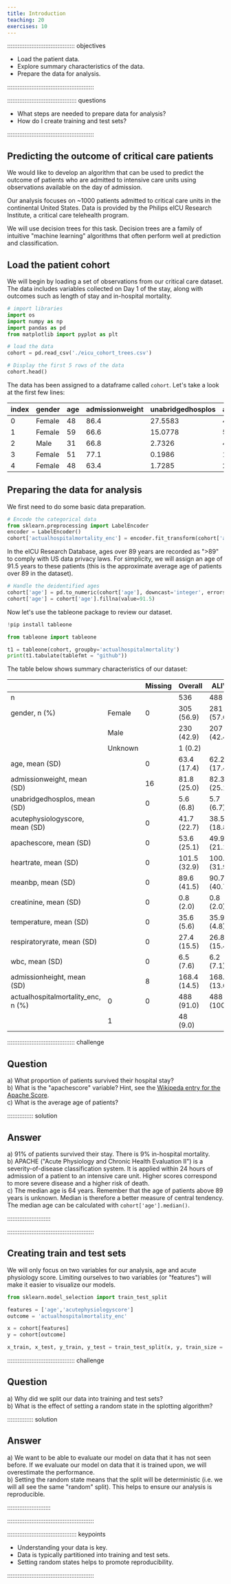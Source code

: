 ```yaml
---
title: Introduction
teaching: 20
exercises: 10
---
```


::::::::::::::::::::::::::::::::::::::: objectives

- Load the patient data.
- Explore summary characteristics of the data.
- Prepare the data for analysis.

::::::::::::::::::::::::::::::::::::::::::::::::::

:::::::::::::::::::::::::::::::::::::::: questions

- What steps are needed to prepare data for analysis?
- How do I create training and test sets?

::::::::::::::::::::::::::::::::::::::::::::::::::

## Predicting the outcome of critical care patients

We would like to develop an algorithm that can be used to predict the outcome of patients who are admitted to intensive care units using observations available on the day of admission.

Our analysis focuses on ~1000 patients admitted to critical care units in the continental United States. Data is provided by the Philips eICU Research Institute, a critical care telehealth program.

We will use decision trees for this task. Decision trees are a family of intuitive "machine learning" algorithms that often perform well at prediction and classification.

## Load the patient cohort

We will begin by loading a set of observations from our critical care dataset. The data includes variables collected on Day 1 of the stay, along with outcomes such as length of stay and in-hospital mortality.

```python
# import libraries
import os
import numpy as np
import pandas as pd
from matplotlib import pyplot as plt

# load the data
cohort = pd.read_csv('./eicu_cohort_trees.csv')

# Display the first 5 rows of the data
cohort.head()
```

The data has been assigned to a dataframe called `cohort`. Let's take a look at the first few lines:

| index                              | gender  | age     | admissionweight | unabridgedhosplos | acutephysiologyscore | apachescore | actualhospitalmortality | heartrate | meanbp | creatinine | temperature | respiratoryrate | wbc  | admissionheight | 
| ---------------------------------- | ------- | ------- | --------------- | ----------------- | -------------------- | ----------- | ----------------------- | --------- | ------ | ---------- | ----------- | --------------- | ---- | --------------- |
| 0                                  | Female  | 48      | 86\.4            | 27\.5583           | 44                   | 49          | ALIVE                   | 102\.0     | 54\.0   | 1\.16       | 36\.9        | 39\.0            | 6\.1  | 177\.8           | 
| 1                                  | Female  | 59      | 66\.6            | 15\.0778           | 56                   | 61          | ALIVE                   | 134\.0     | 172\.0  | 1\.03       | 34\.8        | 32\.0            | 25\.5 | 170\.2           | 
| 2                                  | Male    | 31      | 66\.8            | 2\.7326            | 45                   | 45          | ALIVE                   | 138\.0     | 71\.0   | 2\.35       | 37\.2        | 34\.0            | 21\.4 | 188\.0           | 
| 3                                  | Female  | 51      | 77\.1            | 0\.1986            | 19                   | 24          | ALIVE                   | 122\.0     | 73\.0   | \-1.0       | 36\.8        | 26\.0            | \-1.0 | 160\.0           | 
| 4                                  | Female  | 48      | 63\.4            | 1\.7285            | 25                   | 30          | ALIVE                   | 130\.0     | 68\.0   | 1\.1        | \-1.0        | 29\.0            | 7\.6  | 172\.7           | 

## Preparing the data for analysis

We first need to do some basic data preparation.

```python
# Encode the categorical data
from sklearn.preprocessing import LabelEncoder
encoder = LabelEncoder()
cohort['actualhospitalmortality_enc'] = encoder.fit_transform(cohort['actualhospitalmortality'])
```

In the eICU Research Database, ages over 89 years are recorded as ">89" to comply with US data privacy laws. For simplicity, we will assign an age of 91.5 years to these patients (this is the approximate average age of patients over 89 in the dataset).

```python
# Handle the deidentified ages
cohort['age'] = pd.to_numeric(cohort['age'], downcast='integer', errors='coerce')
cohort['age'] = cohort['age'].fillna(value=91.5)
```

Now let's use the tableone package to review our dataset.

```python
!pip install tableone

from tableone import tableone

t1 = tableone(cohort, groupby='actualhospitalmortality')
print(t1.tabulate(tablefmt = "github"))
```

The table below shows summary characteristics of our dataset:

|                                    |         | Missing | Overall         | ALIVE             | EXPIRED              | 
| ---------------------------------- | ------- | ------- | --------------- | ----------------- | -------------------- |
| n                                  |         |         | 536             | 488               | 48                   | 
| gender, n (%)                      | Female  | 0       | 305 (56.9)      | 281 (57.6)        | 24 (50.0)            | 
|                                    | Male    |         | 230 (42.9)      | 207 (42.4)        | 23 (47.9)            | 
|                                    | Unknown |         | 1 (0.2)         |                   | 1 (2.1)              | 
| age, mean (SD)                     |         | 0       | 63\.4 (17.4)     | 62\.2 (17.4)       | 75\.2 (12.6)          | 
| admissionweight, mean (SD)         |         | 16      | 81\.8 (25.0)     | 82\.3 (25.1)       | 77\.0 (23.3)          | 
| unabridgedhosplos, mean (SD)       |         | 0       | 5\.6 (6.8)       | 5\.7 (6.7)         | 4\.3 (7.8)            | 
| acutephysiologyscore, mean (SD)    |         | 0       | 41\.7 (22.7)     | 38\.5 (18.8)       | 74\.3 (31.7)          | 
| apachescore, mean (SD)             |         | 0       | 53\.6 (25.1)     | 49\.9 (21.1)       | 91\.8 (30.5)          | 
| heartrate, mean (SD)               |         | 0       | 101\.5 (32.9)    | 100\.3 (31.9)      | 113\.9 (40.0)         | 
| meanbp, mean (SD)                  |         | 0       | 89\.6 (41.5)     | 90\.7 (40.7)       | 78\.8 (47.6)          | 
| creatinine, mean (SD)              |         | 0       | 0\.8 (2.0)       | 0\.8 (2.0)         | 1\.4 (1.8)            | 
| temperature, mean (SD)             |         | 0       | 35\.6 (5.6)      | 35\.9 (4.8)        | 32\.9 (10.4)          | 
| respiratoryrate, mean (SD)         |         | 0       | 27\.4 (15.5)     | 26\.8 (15.4)       | 33\.9 (15.2)          | 
| wbc, mean (SD)                     |         | 0       | 6\.5 (7.6)       | 6\.2 (7.1)         | 9\.9 (11.2)           | 
| admissionheight, mean (SD)         |         | 8       | 168\.4 (14.5)    | 168\.2 (13.6)      | 170\.3 (21.5)         | 
| actualhospitalmortality\_enc, n (%) | 0       | 0       | 488 (91.0)      | 488 (100.0)       |                      | 
|                                    | 1       |         | 48 (9.0)        |                   | 48 (100.0)           | 

:::::::::::::::::::::::::::::::::::::::  challenge

## Question

a) What proportion of patients survived their hospital stay?  
b) What is the "apachescore" variable?  Hint, see the [Wikipeda entry for the Apache Score](https://en.wikipedia.org/wiki/APACHE_II).  
c) What is the average age of patients?

:::::::::::::::  solution

## Answer

a) 91% of patients survived their stay. There is 9% in-hospital mortality.  
b) APACHE ("Acute Physiology and Chronic Health Evaluation II") is a severity-of-disease classification system. It is applied within 24 hours of admission of a patient to an intensive care unit. Higher scores correspond to more severe disease and a higher risk of death.  
c) The median age is 64 years. Remember that the age of patients above 89 years is unknown. Median is therefore a better measure of central tendency. The median age can be calculated with `cohort['age'].median()`.



:::::::::::::::::::::::::

::::::::::::::::::::::::::::::::::::::::::::::::::

## Creating train and test sets

We will only focus on two variables for our analysis, age and acute physiology score. Limiting ourselves to two variables (or "features") will make it easier to visualize our models.

```python
from sklearn.model_selection import train_test_split

features = ['age','acutephysiologyscore']
outcome = 'actualhospitalmortality_enc'

x = cohort[features]
y = cohort[outcome]

x_train, x_test, y_train, y_test = train_test_split(x, y, train_size = 0.7, random_state =  42)
```

:::::::::::::::::::::::::::::::::::::::  challenge

## Question

a) Why did we split our data into training and test sets?  
b) What is the effect of setting a random state in the splotting algorithm?

:::::::::::::::  solution

## Answer

a) We want to be able to evaluate our model on data that it has not seen before. If we evaluate our model on data that it is trained upon, we will overestimate the performance.  
b) Setting the random state means that the split will be deterministic (i.e. we will all see the same "random" split). This helps to ensure our analysis is reproducible.  



:::::::::::::::::::::::::

::::::::::::::::::::::::::::::::::::::::::::::::::



:::::::::::::::::::::::::::::::::::::::: keypoints

- Understanding your data is key.
- Data is typically partitioned into training and test sets.
- Setting random states helps to promote reproducibility.

::::::::::::::::::::::::::::::::::::::::::::::::::


